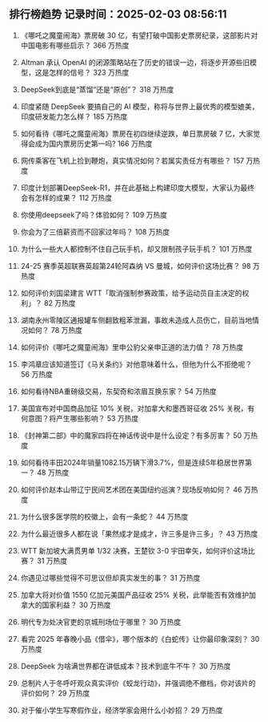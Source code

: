 
## 排行榜趋势 记录时间：2025-02-03 08:56:11
  
  1. 《哪吒之魔童闹海》票房破 30 亿，有望打破中国影史票房纪录，这部影片对中国电影有哪些启示？ 366 万热度
    
  2. Altman 承认 OpenAI 的闭源策略站在了历史的错误一边，将逐步开源些旧模型，这是怎样的信号？ 323 万热度
    
  3. DeepSeek到底是“蒸馏”还是“原创”？ 318 万热度
    
  4. 印度紧随 DeepSeek 要搞自己的 AI 模型，称将与世界上最优秀的模型媲美，印度研发能力怎么样？ 185 万热度
    
  5. 如何看待《哪吒之魔童闹海》票房在初四继续逆跌，单日票房破 7 亿，大家觉得会成为国内票房历史第一吗? 166 万热度
    
  6. 网传乘客在飞机上捡到鞭炮，真实情况如何？若属实责任方有哪些？ 157 万热度
    
  7. 印度计划部署DeepSeek-R1，并在此基础上构建印度大模型，大家认为最终会有怎样的成果？ 112 万热度
    
  8. 你使用deepseek了吗？体验如何？ 109 万热度
    
  9. 你会为了三倍薪资而不回家过年吗？ 108 万热度
    
  10. 为什么一些大人都控制不住自己玩手机，却又限制孩子玩手机？ 101 万热度
    
  11. 24-25 赛季英超联赛英超第24轮阿森纳 VS 曼城，如何评价这场比赛？ 98 万热度
    
  12. 如何评价刘国梁建言 WTT「取消强制参赛政策，给予运动员自主决定的权利」？ 82 万热度
    
  13. 湖南永州零陵区通报罐车侧翻致粗苯泄漏，事故未造成人员伤亡，目前当地情况如何？ 78 万热度
    
  14. 如何评价《哪吒之魔童闹海》里申公豹父亲申正道的法力值？ 78 万热度
    
  15. 李鸿章应该知道签订《马关条约》对他意味着什么，但他为什么不拒绝呢？ 56 万热度
    
  16. 如何看待NBA重磅级交易，东契奇和浓眉互换东家？ 54 万热度
    
  17. 美国宣布对中国商品加征 10% 关税，对加拿大和墨西哥征收 25% 关税，有何意图？将产生哪些影响？ 53 万热度
    
  18. 《封神第二部》中的魔家四将在神话传说中是什么设定？有多厉害？ 50 万热度
    
  19. 如何看待丰田2024年销量1082.15万辆下滑3.7%，但是连续5年稳居世界第一？ 48 万热度
    
  20. 如何评价赵本山带辽宁民间艺术团在美国纽约巡演？现场反响如何？ 46 万热度
    
  21. 为什么很多医学院的校徽上，会有一条蛇？ 44 万热度
    
  22. 为什么最近很多人都在说「果然成才是成才，许三多是许三多」？ 43 万热度
    
  23. WTT 新加坡大满贯男单 1/32 决赛，王楚钦 3-0 宇田幸矢，如何评价这场比赛？ 31 万热度
    
  24. 你遇见过哪些觉得不可思议但却真实发生的事？ 31 万热度
    
  25. 加拿大将对价值 1550 亿加元美国产品征收 25% 关税，此举能否有效维护加拿大的国家利益？ 30 万热度
    
  26. 明代专为处决官吏的京城刑场位于哪里？ 30 万热度
    
  27. 看完 2025 年春晚小品《借伞》，哪个版本的《白蛇传》让你最印象深刻？ 30 万热度
    
  28. DeepSeek 为啥满世界都在讲低成本？技术到底牛不牛？ 30 万热度
    
  29. 总制片人于冬呼吁观众真实评价《蛟龙行动》，并强调绝不撤档，你对该片的评价如何？ 29 万热度
    
  30. 对于催小学生写寒假作业，经济学家会用什么小妙招？ 29 万热度
    
